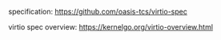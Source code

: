 
specification: https://github.com/oasis-tcs/virtio-spec

virtio spec overview: https://kernelgo.org/virtio-overview.html